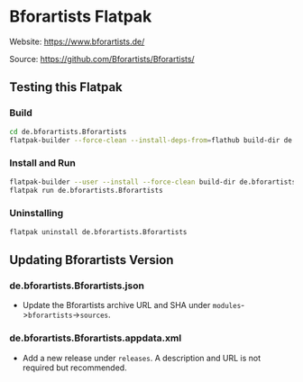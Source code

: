 # Bforartists Flatpak

Website: https://www.bforartists.de/

Source: https://github.com/Bforartists/Bforartists/

## Testing this Flatpak

### Build
```bash
cd de.bforartists.Bforartists
flatpak-builder --force-clean --install-deps-from=flathub build-dir de.bforartists.Bforartists.json
```

### Install and Run
```bash
flatpak-builder --user --install --force-clean build-dir de.bforartists.Bforartists.json
flatpak run de.bforartists.Bforartists
```

### Uninstalling
```bash
flatpak uninstall de.bforartists.Bforartists
```

## Updating Bforartists Version

### de.bforartists.Bforartists.json
- Update the Bforartists archive URL and SHA under `modules`->`bforartists`->`sources`.

### de.bforartists.Bforartists.appdata.xml
- Add a new release under `releases`. A description and URL is not required but recommended.
